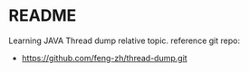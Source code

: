 # README

Learning JAVA Thread dump relative topic.
reference git repo:

- https://github.com/feng-zh/thread-dump.git